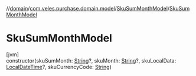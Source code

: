 //[domain](../../../index.md)/[com.veles.purchase.domain.model](../index.md)/[SkuSumMonthModel](index.md)/[SkuSumMonthModel](-sku-sum-month-model.md)

# SkuSumMonthModel

[jvm]\
constructor(skuSumMonth: [String](https://kotlinlang.org/api/latest/jvm/stdlib/kotlin/-string/index.html)?, skuMonth: [String](https://kotlinlang.org/api/latest/jvm/stdlib/kotlin/-string/index.html)?, skuLocalData: [LocalDateTime](https://docs.oracle.com/javase/8/docs/api/java/time/LocalDateTime.html)?, skuCurrencyCode: [String](https://kotlinlang.org/api/latest/jvm/stdlib/kotlin/-string/index.html))
